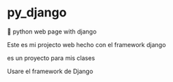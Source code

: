 # py_django
🧩 python web page with django

Este es mi projecto web hecho con el framework django

es un proyecto para mis clases

Usare el framework de Django
